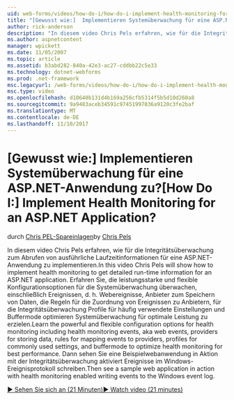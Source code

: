```yaml
---
uid: web-forms/videos/how-do-i/how-do-i-implement-health-monitoring-for-an-aspnet-application
title: "[Gewusst wie:]  Implementieren Systemüberwachung für eine ASP.NET-Anwendung zu? | Microsoft-Dokumentation"
author: rick-anderson
description: "In diesem video Chris Pels erfahren, wie für die Integritätsüberwachung zum Abrufen von ausführliche Laufzeitinformationen für eine ASP.NET-Anwendung zu implementieren. Erfahren Sie, die leistungsstarke und..."
ms.author: aspnetcontent
manager: wpickett
ms.date: 11/05/2007
ms.topic: article
ms.assetid: b3abd282-840a-42e3-ac27-cddbb22c5e33
ms.technology: dotnet-webforms
ms.prod: .net-framework
msc.legacyurl: /web-forms/videos/how-do-i/how-do-i-implement-health-monitoring-for-an-aspnet-application
msc.type: video
ms.openlocfilehash: d10640b131d4b169a256cfb5314f5b5d10d260a8
ms.sourcegitcommit: 9a9483aceb34591c97451997036a9120c3fe2baf
ms.translationtype: MT
ms.contentlocale: de-DE
ms.lasthandoff: 11/10/2017
---
```

<a name="how-do-i--implement-health-monitoring-for-an-aspnet-application"></a><span data-ttu-id="f3360-105">[Gewusst wie:]  Implementieren Systemüberwachung für eine ASP.NET-Anwendung zu?</span><span class="sxs-lookup"><span data-stu-id="f3360-105">[How Do I:]  Implement Health Monitoring for an ASP.NET Application?</span></span>
====================
<span data-ttu-id="f3360-106">durch [Chris PEL-Spareinlagen](https://twitter.com/chrispels)</span><span class="sxs-lookup"><span data-stu-id="f3360-106">by [Chris Pels](https://twitter.com/chrispels)</span></span>

<span data-ttu-id="f3360-107">In diesem video Chris Pels erfahren, wie für die Integritätsüberwachung zum Abrufen von ausführliche Laufzeitinformationen für eine ASP.NET-Anwendung zu implementieren.</span><span class="sxs-lookup"><span data-stu-id="f3360-107">In this video Chris Pels will show how to implement health monitoring to get detailed run-time information for an ASP.NET application.</span></span> <span data-ttu-id="f3360-108">Erfahren Sie, die leistungsstarke und flexible Konfigurationsoptionen für die Systemüberwachung überwachen, einschließlich Ereignissen, d. h. Webereignisse, Anbieter zum Speichern von Daten, die Regeln für die Zuordnung von Ereignissen zu Anbietern, für die Integritätsüberwachung Profile für häufig verwendete Einstellungen und Buffermode optimieren Systemüberwachung für optimale Leistung zu erzielen.</span><span class="sxs-lookup"><span data-stu-id="f3360-108">Learn the powerful and flexible configuration options for health monitoring including health monitoring events, aka web events, providers for storing data, rules for mapping events to providers, profiles for commonly used settings, and buffermode to optimize health monitoring for best performance.</span></span> <span data-ttu-id="f3360-109">Dann sehen Sie eine Beispielwebanwendung in Aktion mit der Integritätsüberwachung aktiviert Ereignisse im Windows-Ereignisprotokoll schreiben.</span><span class="sxs-lookup"><span data-stu-id="f3360-109">Then see a sample web application in action with health monitoring enabled writing events to the Windows event log.</span></span>

[<span data-ttu-id="f3360-110">&#9654; Sehen Sie sich an (21 Minuten)</span><span class="sxs-lookup"><span data-stu-id="f3360-110">&#9654; Watch video (21 minutes)</span></span>](https://channel9.msdn.com/Blogs/ASP-NET-Site-Videos/how-do-i-implement-health-monitoring-for-an-aspnet-application)

